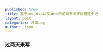 ```yaml
---
published: true
title: 基于umi,dva以及antd的前端开发环境搭建小记
layout: post
categories: 日常Log
author: Lison
---
```

### 过两天来写
